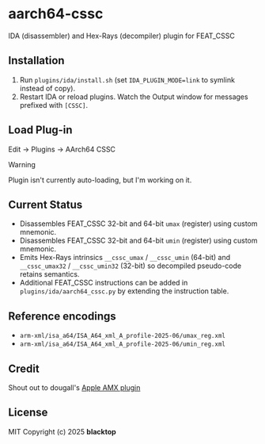 # aarch64-cssc

IDA (disassembler) and Hex-Rays (decompiler) plugin for FEAT_CSSC

## Installation
1. Run `plugins/ida/install.sh` (set `IDA_PLUGIN_MODE=link` to symlink instead of copy).
2. Restart IDA or reload plugins. Watch the Output window for messages prefixed with `[CSSC]`.

## Load Plug-in

Edit -> Plugins -> AArch64 CSSC

> [!WARNING]  
> Plugin isn't currently auto-loading, but I'm working on it.

## Current Status
- Disassembles FEAT_CSSC 32-bit and 64-bit `umax` (register) using custom mnemonic.
- Disassembles FEAT_CSSC 32-bit and 64-bit `umin` (register) using custom mnemonic.
- Emits Hex-Rays intrinsics `__cssc_umax` / `__cssc_umin` (64-bit) and `__cssc_umax32` / `__cssc_umin32` (32-bit) so decompiled pseudo-code retains semantics.
- Additional FEAT_CSSC instructions can be added in `plugins/ida/aarch64_cssc.py` by extending the instruction table.

## Reference encodings
- `arm-xml/isa_a64/ISA_A64_xml_A_profile-2025-06/umax_reg.xml`
- `arm-xml/isa_a64/ISA_A64_xml_A_profile-2025-06/umin_reg.xml`

## Credit

Shout out to dougall's [Apple AMX plugin](https://gist.github.com/dougallj/7a75a3be1ec69ca550e7c36dc75e0d6f)

## License

MIT Copyright (c) 2025 **blacktop**
